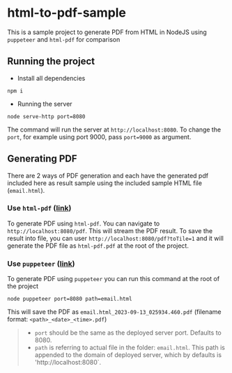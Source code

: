 # html-to-pdf-sample

This is a sample project to generate PDF from HTML in NodeJS using `puppeteer` and `html-pdf` for comparison

## Running the project

- Install all dependencies
  
```
npm i
```

- Running the server

```
node serve-http port=8080
```

The command will run the server at `http://localhost:8080`. To change the `port`, for example using port 9000, pass `port=9000` as argument.


## Generating PDF

There are 2 ways of PDF generation and each have the generated pdf included here as result sample using the included sample HTML file (`email.html`).

### Use `html-pdf` ([link](https://github.com/marcbachmann/node-html-pdf))

To generate PDF using `html-pdf`. You can navigate to `http://localhost:8080/pdf`. This will stream the PDF result. 
To save the result into file, you can user `http://localhost:8080/pdf?toTile=1` and it will generate the PDF file as `html-pdf.pdf` at the root of the project.


### Use `puppeteer` ([link](https://github.com/puppeteer/puppeteer))

To generate PDF using `puppeteer` you can run this command at the root of the project

```
node puppeteer port=8080 path=email.html
```

This will save the PDF as `email.html_2023-09-13_025934.460.pdf` (filename format: `<path>_<date>_<time>.pdf`)

> - `port` should be the same as the deployed server port. Defaults to 8080.
> - `path` is referring to actual file in the folder: `email.html`. This path is appended to the domain of deployed server, which by defaults is 'http://localhost:8080`.
